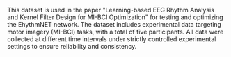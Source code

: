 This dataset is used in the paper "Learning-based EEG Rhythm Analysis and Kernel Filter Design for MI-BCI Optimization" for testing and optimizing the EhythmNET network. 
The dataset includes experimental data targeting motor imagery (MI-BCI) tasks, with a total of five participants. 
All data were collected at different time intervals under strictly controlled experimental settings to ensure reliability and consistency.
